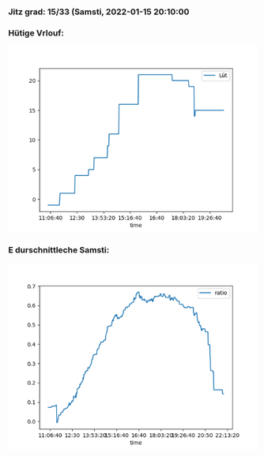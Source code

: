 ### Jitz grad: 15/33 (Samsti, 2022-01-15 20:10:00

### Hütige Vrlouf:
![Graph](Today.png)

### E durschnittleche Samsti:
![Graph](Samsti.png)
